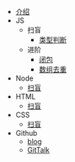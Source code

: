 * [介绍](zh-cn/index)
* JS
    * 扫盲
      * [类型判断](zh-cn/typeof) 
    * 进阶 
      * [闭包](zh-cn/closures)  
      * [数组去重](zh-cn/repetition) 
* Node
    * [扫盲](zh-cn/update) 
* HTML
    * [扫盲](zh-cn/update) 
* CSS 
    * [扫盲](zh-cn/update)
* Github
    * [blog](zh-cn/blog)
    * [GitTalk](zh-cn/gittalk)